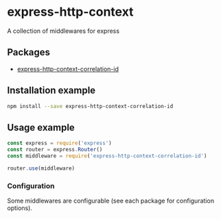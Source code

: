 # express-http-context

A collection of middlewares for express

## Packages

- [express-http-context-correlation-id](packages/express-http-context-correlation-id/)


## Installation example

```bash
npm install --save express-http-context-correlation-id
```

## Usage example

```js
const express = require('express')
const router = express.Router()
const middleware = require('express-http-context-correlation-id')

router.use(middleware)
```

### Configuration

Some middlewares are configurable (see each package for configuration options).

